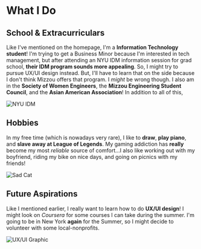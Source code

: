 # What I Do
## School & Extracurriculars
Like I've mentioned on the homepage, I'm a **Information Technology student**! I'm trying to get a Business Minor because I'm interested in tech management, but after attending an NYU IDM information session for grad school, **their IDM program sounds more appealing**. So, I might try to pursue UX/UI design instead. But, I'll have to learn that on the side because I don't think Mizzou offers that program. I _might_ be wrong though. I also am in the **Society of Women Engineers**, the **Mizzou Engineering Student Council**, and the **Asian American Association**! In addition to all of this, 

![NYU IDM](https://scontent-dfw5-2.xx.fbcdn.net/v/t1.6435-9/160840598_10158395741622515_2040984896506371471_n.jpg?_nc_cat=108&ccb=1-5&_nc_sid=e3f864&_nc_ohc=bRC3iz3UW3wAX8ii9JH&_nc_ht=scontent-dfw5-2.xx&oh=00_AT-VxkGShsJqDLrtmIAtNxH0H35uDEQGjWzm-AF8dOsSmw&oe=625AFFEE)

## Hobbies
In my free time (which is nowadays very rare), I like to **draw**, **play piano**, and **slave away at League of Legends**. My gaming addiction has **really** become my most _reliable_ source of comfort...I also like working out with my boyfriend, riding my bike on nice days, and going on picnics with my friends!

![Sad Cat](https://i.pinimg.com/564x/df/b6/7a/dfb67a510bfb09dede7cb2e90252910b.jpg)

## Future Aspirations
Like I mentioned earlier, I really want to learn how to do **UX/UI design**! I might look on _Coursera_ for some courses I can take during the summer. I'm going to be in New York **again** for the Summer, so I might decide to volunteer with some local-nonprofits.

![UX/UI Graphic](https://miro.medium.com/max/1400/1*hp-yfKsmzsj711iLbM8eEw.jpeg)
